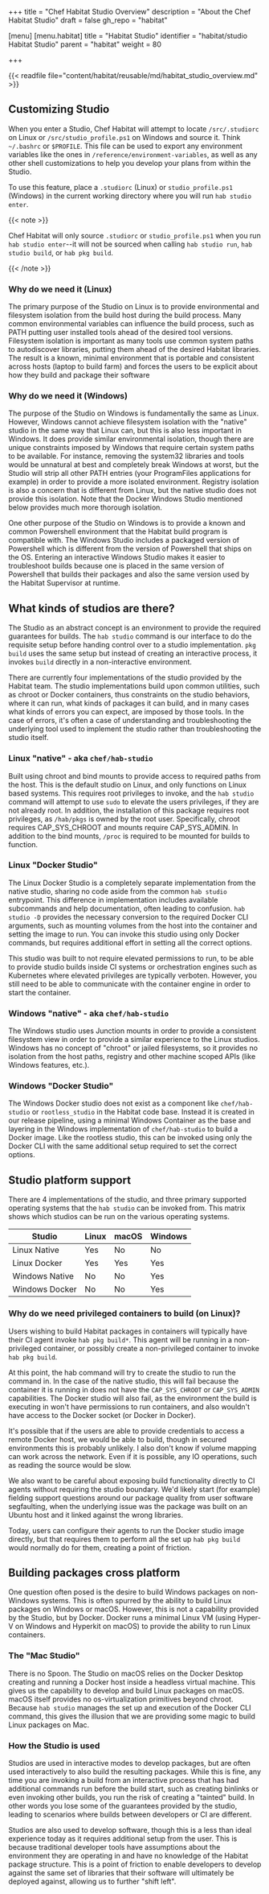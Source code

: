 +++
title = "Chef Habitat Studio Overview"
description = "About the Chef Habitat Studio"
draft = false
gh_repo = "habitat"

[menu]
  [menu.habitat]
    title = "Habitat Studio"
    identifier = "habitat/studio Habitat Studio"
    parent = "habitat"
    weight = 80

+++

<!-- ## Scotts goals:
There are two goals I have with this document, the second being a component of the first, but is a major sticking point to selling Habitat right now.

I frequently see questions posed about the Studio that (feel like) there is an assumption that the Studio is providing certain capabilities, when it is often the underlying tools a particular implementation uses that provide those capabilities. In the case of troubleshooting, knowing which implementation you are using leads you to the correct set of tools to diagnose and fix the issue.

The desire to build Habitat packages in CI leads to the question of why we require elevated privileges in order to build.

In order to explain why that is, so that there is a common starting point, my goal is to break down the studio conceptually, and give a brief overview of the differing implementations before talking about the elevated privileges conundrum. -->

{{< readfile file="content/habitat/reusable/md/habitat_studio_overview.md" >}}

## Customizing Studio

When you enter a Studio, Chef Habitat will attempt to locate `/src/.studiorc` on Linux or `/src/studio_profile.ps1` on Windows and source it.
Think `~/.bashrc` or `$PROFILE`.
This file can be used to export any environment variables like the ones in `/reference/environment-variables`, as well as any other shell customizations to help you develop your plans from within the Studio.

To use this feature, place a `.studiorc` (Linux) or `studio_profile.ps1` (Windows) in the current working directory
where you will run `hab studio enter`.

{{< note >}}

Chef Habitat will only source `.studiorc` or `studio_profile.ps1` when you run `hab studio enter`--it will not be sourced when calling `hab studio run`, `hab studio build`, or `hab pkg build`.

{{< /note >}}

### Why do we need it (Linux)

The primary purpose of the Studio on Linux is to provide environmental and filesystem isolation from the build host during the build process. Many common environmental variables can influence the build process, such as PATH putting user installed tools ahead of the desired tool versions. Filesystem isolation is important as many tools use common system paths to autodiscover libraries, putting them ahead of the desired Habitat libraries. The result is a known, minimal environment that is portable and consistent across hosts (laptop to build farm) and forces the users to be explicit about how they build and package their software

### Why do we need it (Windows)

The purpose of the Studio on Windows is fundamentally the same as Linux. However, Windows cannot achieve filesystem isolation with the "native" studio in the same way that Linux can, but this is also less important in Windows. It does provide similar environmental isolation, though there are unique constraints imposed by Windows that require certain system paths to be available. For instance, removing the system32 libraries and tools would be unnatural at best and completely break Windows at worst, but the Studio will strip all other PATH entries (your ProgramFiles applications for example) in order to provide a more isolated environment. Registry isolation is also a concern that is different from Linux, but the native studio does not provide this isolation. Note that the Docker Windows Studio mentioned below provides much more thorough isolation.

One other purpose of the Studio on Windows is to provide a known and common Powershell environment that the Habitat build program is compatible with. The Windows Studio includes a packaged version of Powershell which is different from the version of Powershell that ships on the OS. Entering an interactive Windows Studio makes it easier to troubleshoot builds because one is placed in the same version of Powershell that builds their packages and also the same version used by the Habitat Supervisor at runtime.

## What kinds of studios are there?

The Studio as an abstract concept is an environment to provide the required guarantees for builds. The `hab studio` command is our interface to do the requisite setup before handing control over to a studio implementation. `pkg build` uses the same setup but instead of creating an interactive process, it invokes `build` directly in a non-interactive environment.

There are currently four implementations of the studio provided by the Habitat team. The studio implementations build upon common utilities, such as chroot or Docker containers, thus constraints on the studio behaviors, where it can run, what kinds of packages it can build, and in many cases what kinds of errors you can expect, are imposed by those tools. In the case of errors, it's often a case of understanding and troubleshooting the underlying tool used to implement the studio rather than troubleshooting the studio itself.

### Linux "native" - aka `chef/hab-studio`

Built using chroot and bind mounts to provide access to required paths from the host. This is the default studio on Linux, and only functions on Linux based systems.  This requires root privileges to invoke, and the `hab studio` command will attempt to use `sudo` to elevate the users privileges, if they are not already root. In addition, the installation of this package requires root privileges, as `/hab/pkgs` is owned by the root user. Specifically, chroot requires CAP_SYS_CHROOT and mounts require CAP_SYS_ADMIN. In addition to the bind mounts, `/proc` is required to be mounted for builds to function.

### Linux "Docker Studio"

The Linux Docker Studio is a completely separate implementation from the native studio, sharing no code aside from the common `hab studio` entrypoint. This difference in implementation includes available subcommands and help documentation, often leading to confusion.  `hab studio -D` provides the necessary conversion to the required Docker CLI arguments, such as mounting volumes from the host into the container and setting the image to run. You can invoke this studio using only Docker commands,  but requires additional effort in setting all the correct options.

This studio was built to not require elevated permissions to run, to be able to provide studio builds inside CI systems or orchestration engines such as Kubernetes where elevated privileges are typically verboten. However, you still need to be able to communicate with the container engine in order to start the container.

### Windows "native" - aka `chef/hab-studio`

The Windows studio uses Junction mounts in order to provide a consistent filesystem view in order to provide a similar experience to the Linux studios. Windows has no concept of "chroot" or jailed filesystems, so it provides no isolation from the host paths, registry and other machine scoped APIs (like Windows features, etc.).

### Windows "Docker Studio"

The Windows Docker studio does not exist as a component like `chef/hab-studio` or `rootless_studio` in the Habitat code base. Instead it is created in our release pipeline, using a minimal Windows Container as the base and layering in the Windows implementation of `chef/hab-studio` to build a Docker image. Like the rootless studio, this can be invoked using only the Docker CLI with the same additional setup required to set the correct options.

## Studio platform support

There are 4 implementations of the studio, and three primary supported operating systems that the `hab studio` can be invoked from. This matrix shows which studios can be run on the various operating systems.

| Studio | Linux | macOS | Windows |
|--------|-------|-------|---------|
| Linux Native | Yes | No | No |
| Linux Docker | Yes | Yes | Yes |
| Windows Native | No | No | Yes |
| Windows Docker | No | No | Yes |

### Why do we need privileged containers to build (on Linux)?

Users wishing to build Habitat packages in containers will typically have their CI agent invoke `hab pkg build*`. This agent will be running in a non-privileged container, or possibly create a non-privileged container to invoke `hab pkg build`.

At this point, the hab command will try to create the studio to run the command in. In the case of the native studio, this will fail because the container it is running in does not have the `CAP_SYS_CHROOT` or `CAP_SYS_ADMIN` capabilities.  The Docker studio will also fail, as the environment the build is executing in won't have permissions to run containers,  and also wouldn't have access to the Docker socket (or Docker in Docker).

It's possible that if the users are able to provide credentials to access a remote Docker host, we would be able to build, though in secured environments this is probably unlikely. I also don't know if volume mapping can work across the network. Even if it is possible, any IO operations, such as reading the source would be slow.

We also want to be careful about exposing build functionality directly to CI agents without requiring the studio boundary.  We'd likely start (for example) fielding support questions around our package quality from user software segfaulting, when the underlying issue was the package was built on an Ubuntu host and it linked against the wrong libraries.

Today, users can configure their agents to run the Docker studio image directly, but that requires them to perform all the set up `hab pkg build` would normally do for them, creating a point of friction.

## Building packages cross platform

One question often posed is the desire to build Windows packages on non-Windows systems. This is often spurred by the ability to build Linux packages on Windows or macOS. However, this is not a capability provided by the Studio, but by Docker. Docker runs a minimal Linux VM (using Hyper-V on Windows and Hyperkit on macOS) to provide the ability to run Linux containers.

### The "Mac Studio"

There is no Spoon.  The Studio on macOS relies on the Docker Desktop creating and running a Docker host inside a headless virtual machine. This gives us the capability to develop and build Linux packages on macOS. macOS itself provides no os-virtualization primitives beyond chroot. Because `hab studio` manages the set up and execution of the Docker CLI command, this gives the illusion that we are providing some magic to build Linux packages on Mac.

### How the Studio is used

Studios are used in interactive modes to develop packages, but are often used interactively to also build the resulting packages. While this is fine, any time you are invoking a build from an interactive process that has had additional commands run before the build start, such as creating binlinks or even invoking other builds, you run the risk of creating a "tainted" build. In other words you lose some of the guarantees provided by the studio, leading to scenarios where builds between developers or CI are different.

Studios are also used to develop software, though this is a less than ideal experience today as it requires additional setup from the user. This is because traditional developer tools have assumptions about the environment they are operating in and have no knowledge of the Habitat package structure.  This is a point of friction to enable developers to develop against the same set of libraries that their software will ultimately be deployed against, allowing us to further "shift left".
